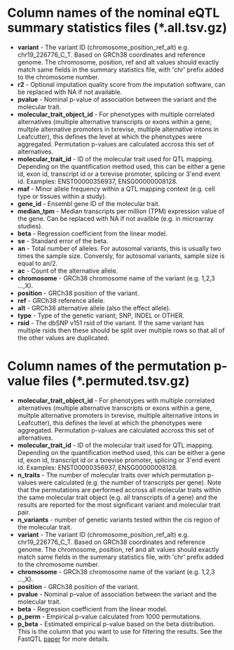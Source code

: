 # Column names of the nominal eQTL summary statistics files (*.all.tsv.gz)

* **variant** - The variant ID (chromosome_position_ref_alt) e.g. chr19_226776_C_T. Based on GRCh38 coordinates and reference genome. The chromosome, position, ref and alt values should exactly match same fields in the summary statistics file, with 'chr' prefix added to the chromosome number. 
* **r2** - Optional imputation quality score from the imputation software, can be replaced with NA if not available.
* **pvalue** - Nominal p-value of association between the variant and the molecular trait.
* **molecular_trait_object_id** - For phenotypes with multiple correlated alternatives (multiple alternative transcripts or exons within a gene, multple alternative promoters in txrevise, multiple alternative intons in Leafcutter), this defines the level at which the phenotypes were aggregated. Permutation p-values are calculated accross this set of alternatives.  
* **molecular_trait_id** - ID of the molecular trait used for QTL mapping. Depending on the quantification method used, this can be either a gene id, exon id, transcript id or a txrevise promoter, splicing or 3'end event id. Examples: ENST00000356937, ENSG00000008128.  
* **maf** - Minor allele frequency within a QTL mapping context (e.g. cell type or tissues within a study).
* **gene_id** - Ensembl gene ID of the molecular trait. 
* **median_tpm** - Median transcripts per million (TPM) expression value of the gene. Can be replaced with NA if not availble (e.g. in microarray  studies).
* **beta** - Regression coefficient from the linear model.
* **se** - Standard error of the beta.
* **an** - Total number of alleles. For autosomal variants, this is usually two times the sample size. Conversly, for autosomal variants, sample size is equal to an/2.
* **ac** - Count of the alternative allele. 
* **chromosome** - GRCh38 chromosome name of the variant (e.g. 1,2,3 ...,X).
* **position** - GRCh38 position of the variant.
* **ref** - GRCh38 reference allele.
* **alt** - GRCh38 alternative allele (also the effect allele).
* **type** - Type of the genetic variant; SNP, INDEL or OTHER.
* **rsid** - The dbSNP v151 rsid of the variant. If the same variant has multiple rsids then these should be split over multiple rows so that all of the other values are duplicated.

# Column names of the permutation p-value files (*.permuted.tsv.gz)

* **molecular_trait_object_id** - For phenotypes with multiple correlated alternatives (multiple alternative transcripts or exons within a gene, multple alternative promoters in txrevise, multiple alternative intons in Leafcutter), this defines the level at which the phenotypes were aggregated. Permutation p-values are calculated accross this set of alternatives.
* **molecular_trait_id** - ID of the molecular trait used for QTL mapping. Depending on the quantification method used, this can be either a gene id, exon id, transcript id or a txrevise promoter, splicing or 3'end event id. Examples: ENST00000356937, ENSG00000008128. 
* **n_traits** - The number of molecular traits over which permutation p-values were calculated (e.g. the number of transcripts per gene). Note that the permutations are performed accross all molecular traits within the same molecular trait object (e.g. all transcripts of a gene) and the results are reported for the most significant variant and molecular trait pair. 
* **n_variants** - number of genetic variants tested within the cis region of the molecular trait.
* **variant** - The variant ID (chromosome_position_ref_alt) e.g. chr19_226776_C_T. Based on GRCh38 coordinates and reference genome. The chromosome, position, ref and alt values should exactly match same fields in the summary statistics file, with 'chr' prefix added to the chromosome number.
* **chromosome** - GRCh38 chromosome name of the variant (e.g. 1,2,3 ...,X).
* **position** - GRCh38 position of the variant.
* **pvalue** - Nominal p-value of association between the variant and the molecular trait.
* **beta** - Regression coefficient from the linear model.
* **p_perm** - Empirical p-value calculated from 1000 permutations.
* **p_beta** - Estimated empirical p-value based on the beta distribution. This is the column that you want to use for filtering the results. See the FastQTL [paper](http://dx.doi.org/10.1093/bioinformatics/btv722) for more details. 

